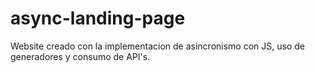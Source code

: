 # async-landing-page
Website creado con la implementacion de asincronismo con JS, uso de generadores y consumo de API's.
